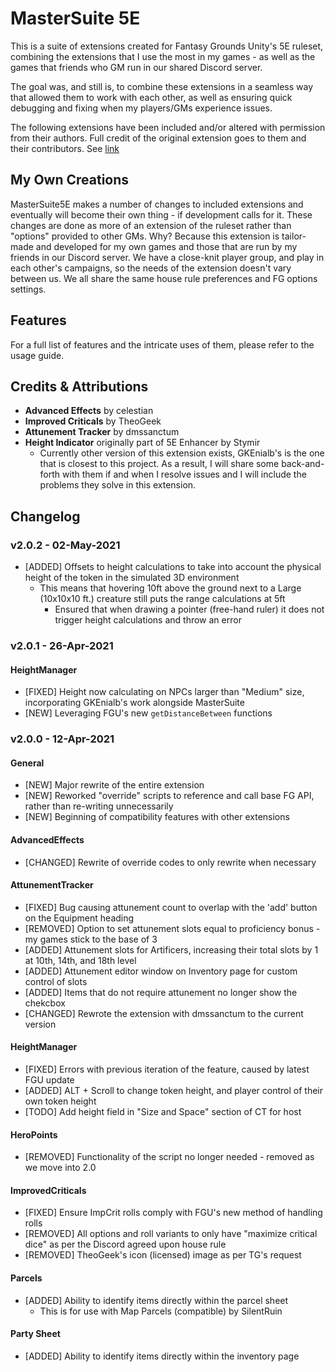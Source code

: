 # MasterSuite 5E
This is a suite of extensions created for Fantasy Grounds Unity's 5E ruleset, combining the extensions that I use the most in my games - as well as the games that friends who GM run in our shared Discord server.

The goal was, and still is, to combine these extensions in a seamless way that allowed them to work with each other, as well as ensuring quick debugging and fixing when my players/GMs experience issues.

The following extensions have been included and/or altered with permission from their authors. Full credit of the original extension goes to them and their contributors. See [link](#Credits--Attributions)

## My Own Creations
MasterSuite5E makes a number of changes to included extensions and eventually will become their own thing - if development calls for it. These changes are done as more of an extension of the ruleset rather than "options" provided to other GMs. Why? Because this extension is tailor-made and developed for my own games and those that are run by my friends in our Discord server. We have a close-knit player group, and play in each other's campaigns, so the needs of the extension doesn't vary between us. We all share the same house rule preferences and FG options settings.

## Features
For a full list of features and the intricate uses of them, please refer to the usage guide.

## Credits & Attributions
* **Advanced Effects** by celestian
* **Improved Criticals** by TheoGeek
* **Attunement Tracker** by dmssanctum
* **Height Indicator** originally part of 5E Enhancer by Stymir
	* Currently other version of this extension exists, GKEnialb's is the one that is closest to this project. As a result, I will share some back-and-forth with them if and when I resolve issues and I will include the problems they solve in this extension.

## Changelog
### v2.0.2 - 02-May-2021
* [ADDED] Offsets to height calculations to take into account the physical height of the token in the simulated 3D environment
  * This means that hovering 10ft above the ground next to a Large (10x10x10 ft.) creature still puts the range calculations at 5ft
	* Ensured that when drawing a pointer (free-hand ruler) it does not trigger height calculations and throw an error

### v2.0.1 - 26-Apr-2021
#### HeightManager
* [FIXED] Height now calculating on NPCs larger than "Medium" size, incorporating GKEnialb's work alongside MasterSuite
* [NEW] Leveraging FGU's new `getDistanceBetween` functions

### v2.0.0 - 12-Apr-2021
#### General
* [NEW] Major rewrite of the entire extension
* [NEW] Reworked "override" scripts to reference and call base FG API, rather than re-writing unnecessarily
* [NEW] Beginning of compatibility features with other extensions
#### AdvancedEffects
* [CHANGED] Rewrite of override codes to only rewrite when necessary
#### AttunementTracker
* [FIXED] Bug causing attunement count to overlap with the 'add' button on the Equipment heading
* [REMOVED] Option to set attunement slots equal to proficiency bonus - my games stick to the base of 3
* [ADDED] Attunement slots for Artificers, increasing their total slots by 1 at 10th, 14th, and 18th level
* [ADDED] Attunement editor window on Inventory page for custom control of slots
* [ADDED] Items that do not require attunement no longer show the chekcbox
* [CHANGED] Rewrote the extension with dmssanctum to the current version
#### HeightManager
* [FIXED] Errors with previous iteration of the feature, caused by latest FGU update
* [ADDED] ALT + Scroll to change token height, and player control of their own token height
* [TODO] Add height field in "Size and Space" section of CT for host
#### HeroPoints
* [REMOVED] Functionality of the script no longer needed - removed as we move into 2.0
#### ImprovedCriticals
* [FIXED] Ensure ImpCrit rolls comply with FGU's new method of handling rolls
* [REMOVED] All options and roll variants to only have "maximize critical dice" as per the Discord agreed upon house rule
* [REMOVED] TheoGeek's icon (licensed) image as per TG's request
#### Parcels
* [ADDED] Ability to identify items directly within the parcel sheet
	* This is for use with Map Parcels (compatible) by SilentRuin
#### Party Sheet
* [ADDED] Ability to identify items directly within the inventory page